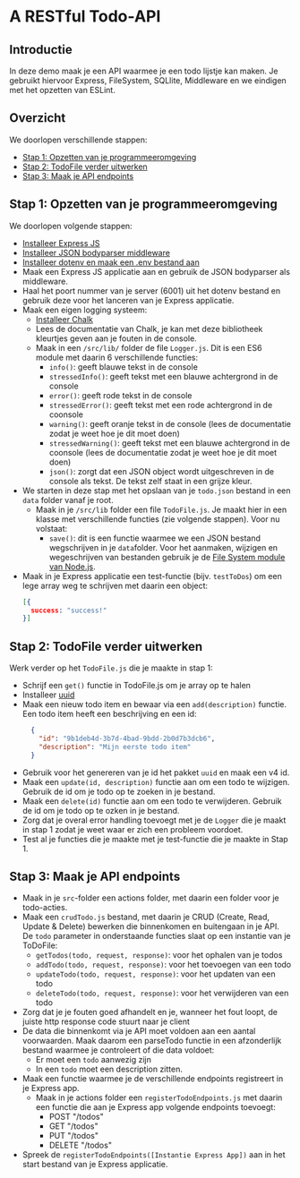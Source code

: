 # A RESTful Todo-API

## Introductie

In deze demo maak je een API waarmee je een todo lijstje kan maken. Je gebruikt hiervoor Express, FileSystem, SQLlite, Middleware en we eindigen met het opzetten van ESLint.

## Overzicht

We doorlopen verschillende stappen:
- [Stap 1: Opzetten van je programmeeromgeving](#stap-1-opzetten-van-je-programmeeromgeving)
- [Stap 2: TodoFile verder uitwerken](#stap-2-todofile-verder-uitwerken)
- [Stap 3: Maak je API endpoints](#stap-3-maak-je-api-endpoints)

## Stap 1: Opzetten van je programmeeromgeving

We doorlopen volgende stappen:

- [Installeer Express JS](https://expressjs.com/)
- [Installeer JSON bodyparser middleware](https://www.npmjs.com/package/body-parser)
- [Installeer dotenv en maak een .env bestand aan](https://www.npmjs.com/package/dotenv)
- Maak een Express JS applicatie aan en gebruik de JSON bodyparser als middleware.
- Haal het poort nummer van je server (6001) uit het dotenv bestand en gebruik deze voor het lanceren van je Express applicatie.
- Maak een eigen logging systeem:
  - [Installeer Chalk](https://www.npmjs.com/package/chalk)
  - Lees de documentatie van Chalk, je kan met deze bibliotheek kleurtjes geven aan je fouten in de console.
  - Maak in een `/src/lib/` folder de file `Logger.js`. Dit is een ES6 module met daarin 6 verschillende functies:
      - `info()`: geeft blauwe tekst in de console
      - `stressedInfo()`: geeft tekst met een blauwe achtergrond in de console
      - `error()`: geeft rode tekst in de console
      - `stressedError()`: geeft tekst met een rode achtergrond in de coonsole
      - `warning()`: geeft oranje tekst in de console (lees de documentatie zodat je weet hoe je dit moet doen)
      - `stressedWarning()`: geeft tekst met een blauwe achtergrond in de coonsole (lees de documentatie zodat je weet hoe je dit moet doen)
      - `json()`: zorgt dat een JSON object wordt uitgeschreven in de console als tekst. De tekst zelf staat in een grijze kleur.
- We starten in deze stap met het opslaan van je `todo.json` bestand in een `data` folder vanaf je root.
  - Maak in je `/src/lib` folder een file `TodoFile.js`. Je maakt hier in een klasse met verschillende functies (zie volgende stappen). Voor nu volstaat:
    - `save()`: dit is een functie waarmee we een JSON bestand wegschrijven in je `data`folder. Voor het aanmaken, wijzigen en wegeschrijven van bestanden gebruik je de [File System module van Node.js](https://nodejs.org/api/fs.html).
- Maak in je Express applicatie een test-functie (bijv. `testToDos`) om een lege array weg te schrijven met daarin een object:
    ```json
    [{
      success: "success!"
    }]
    ```

## Stap 2: TodoFile verder uitwerken
Werk verder op het `TodoFile.js` die je maakte in stap 1:
- Schrijf een `get()` functie in TodoFile.js om je array op te halen
- Installeer [uuid](https://www.npmjs.com/package/uuid)
- Maak een nieuw todo item en bewaar via een `add(description)` functie. Een todo item heeft een beschrijving en een id:
  ```json
    {
      "id": "9b1deb4d-3b7d-4bad-9bdd-2b0d7b3dcb6",
      "description": "Mijn eerste todo item"
    }
  ```
- Gebruik voor het genereren van je id het pakket `uuid` en maak een v4 id.
- Maak een `update(id, description)` functie aan om een todo te wijzigen. Gebruik de id om je todo op te zoeken in je bestand.
- Maak een `delete(id)` functie aan om een todo te verwijderen. Gebruik de id om je todo op te ozken in je bestand.
- Zorg dat je overal error handling toevoegt met je de `Logger` die je maakt in stap 1 zodat je weet waar er zich een probleem voordoet.
- Test al je functies die je maakte met je test-functie die je maakte in Stap 1.

## Stap 3: Maak je API endpoints
- Maak in je `src`-folder een actions folder, met daarin een folder voor je todo-acties.
- Maak een `crudTodo.js` bestand, met daarin je CRUD (Create, Read, Update & Delete) bewerken die binnenkomen en buitengaan in je API. De `todo` parameter in onderstaande functies slaat op een instantie van je ToDoFile:
  - `getTodos(todo, request, response)`: voor het ophalen van je todos
  - `addTodo(todo, request, response)`: voor het toevoegen van een todo
  - `updateTodo(todo, request, response)`: voor het updaten van een todo
  - `deleteTodo(todo, request, response)`: voor het verwijderen van een todo
- Zorg dat je je fouten goed afhandelt en je, wanneer het fout loopt, de juiste http response code stuurt naar je client
- De data die binnenkomt via je API moet voldoen aan een aantal voorwaarden. Maak daarom een parseTodo functie in een afzonderlijk bestand waarmee je controleert of die data voldoet:
  - Er moet een `todo` aanwezig zijn
  - In een `todo` moet een description zitten.
- Maak een functie waarmee je de verschillende endpoints registreert in je Express app.
  - Maak in je actions folder een `registerTodoEndpoints.js` met daarin een functie die aan je Express app volgende endpoints toevoegt:
    - POST "/todos"
    - GET "/todos"
    - PUT "/todos"
    - DELETE "/todos"
- Spreek de `registerTodoEndpoints([Instantie Express App])` aan in het start bestand van je Express applicatie.
